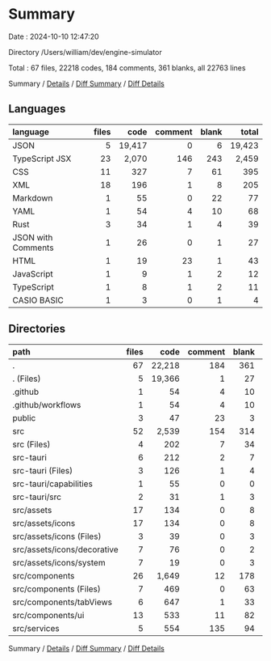 # Summary

Date : 2024-10-10 12:47:20

Directory /Users/william/dev/engine-simulator

Total : 67 files,  22218 codes, 184 comments, 361 blanks, all 22763 lines

Summary / [Details](details.md) / [Diff Summary](diff.md) / [Diff Details](diff-details.md)

## Languages
| language | files | code | comment | blank | total |
| :--- | ---: | ---: | ---: | ---: | ---: |
| JSON | 5 | 19,417 | 0 | 6 | 19,423 |
| TypeScript JSX | 23 | 2,070 | 146 | 243 | 2,459 |
| CSS | 11 | 327 | 7 | 61 | 395 |
| XML | 18 | 196 | 1 | 8 | 205 |
| Markdown | 1 | 55 | 0 | 22 | 77 |
| YAML | 1 | 54 | 4 | 10 | 68 |
| Rust | 3 | 34 | 1 | 4 | 39 |
| JSON with Comments | 1 | 26 | 0 | 1 | 27 |
| HTML | 1 | 19 | 23 | 1 | 43 |
| JavaScript | 1 | 9 | 1 | 2 | 12 |
| TypeScript | 1 | 8 | 1 | 2 | 11 |
| CASIO BASIC | 1 | 3 | 0 | 1 | 4 |

## Directories
| path | files | code | comment | blank | total |
| :--- | ---: | ---: | ---: | ---: | ---: |
| . | 67 | 22,218 | 184 | 361 | 22,763 |
| . (Files) | 5 | 19,366 | 1 | 27 | 19,394 |
| .github | 1 | 54 | 4 | 10 | 68 |
| .github/workflows | 1 | 54 | 4 | 10 | 68 |
| public | 3 | 47 | 23 | 3 | 73 |
| src | 52 | 2,539 | 154 | 314 | 3,007 |
| src (Files) | 4 | 202 | 7 | 34 | 243 |
| src-tauri | 6 | 212 | 2 | 7 | 221 |
| src-tauri (Files) | 3 | 126 | 1 | 4 | 131 |
| src-tauri/capabilities | 1 | 55 | 0 | 0 | 55 |
| src-tauri/src | 2 | 31 | 1 | 3 | 35 |
| src/assets | 17 | 134 | 0 | 8 | 142 |
| src/assets/icons | 17 | 134 | 0 | 8 | 142 |
| src/assets/icons (Files) | 3 | 39 | 0 | 3 | 42 |
| src/assets/icons/decorative | 7 | 76 | 0 | 2 | 78 |
| src/assets/icons/system | 7 | 19 | 0 | 3 | 22 |
| src/components | 26 | 1,649 | 12 | 178 | 1,839 |
| src/components (Files) | 7 | 469 | 0 | 63 | 532 |
| src/components/tabViews | 6 | 647 | 1 | 33 | 681 |
| src/components/ui | 13 | 533 | 11 | 82 | 626 |
| src/services | 5 | 554 | 135 | 94 | 783 |

Summary / [Details](details.md) / [Diff Summary](diff.md) / [Diff Details](diff-details.md)